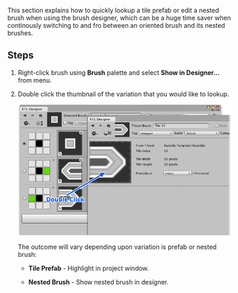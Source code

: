 This section explains how to quickly lookup a tile prefab or edit a nested brush when
using the brush designer, which can be a huge time saver when continously switching to and
fro between an oriented brush and its nested brushes.


## Steps

1. Right-click brush using **Brush** palette and select **Show in Designer...** from menu.


2. Double click the thumbnail of the variation that you would like to lookup.

   ![Demonstration of navigation to brushes that are nested within orientations.](../img/brush/lookup-variation.png)

   The outcome will vary depending upon variation is prefab or nested brush:

   - **Tile Prefab** - Highlight in project window.

   - **Nested Brush** - Show nested brush in designer.

